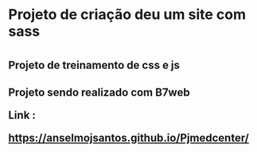 <h1>Projeto de criação deu um site com sass<h1>

<h2>Projeto de treinamento de css e js<h2>

<p>Projeto sendo realizado com B7web<p>

<span>Link :</span> <p>https://anselmojsantos.github.io/Pjmedcenter/<p>